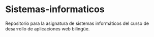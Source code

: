 # Sistemas-informaticos
Repositorio para la asignatura de sistemas informáticos del curso de desarrollo de aplicaciones web bilingüe.
